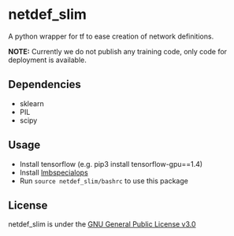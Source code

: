 # netdef_slim
A python wrapper for tf to ease creation of network definitions.

**NOTE:** Currently we do not publish any training code, only code for deployment is available.

## Dependencies
* sklearn 
* PIL
* scipy

## Usage
* Install tensorflow (e.g. pip3 install tensorflow-gpu==1.4)
* Install [lmbspecialops](https://github.com/lmb-freiburg/lmbspecialops/tree/eccv18)
* Run `source netdef_slim/bashrc` to use this package

## License

netdef_slim is under the [GNU General Public License v3.0](LICENSE.txt)
